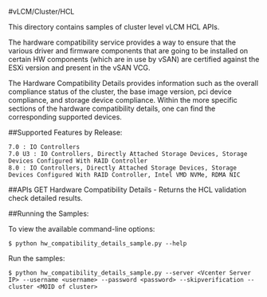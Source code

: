 #vLCM/Cluster/HCL

This directory contains samples of cluster level vLCM HCL APIs.

The hardware compatibility service provides a way to ensure that the various driver and firmware components that are going to be installed on certain HW components (which are in use by vSAN) are certified against the ESXi version and present in the vSAN VCG.

The Hardware Compatibility Details provides information such as the overall compliance status of the cluster, the base image version, pci device compliance, and storage device compliance. Within the more specific sections of the hardware compatibility details, one can find the corresponding supported devices.

##Supported Features by Release:

    7.0 : IO Controllers
    7.0 U3 : IO Controllers, Directly Attached Storage Devices, Storage Devices Configured With RAID Controller
    8.0 : IO Controllers, Directly Attached Storage Devices, Storage Devices Configured With RAID Controller, Intel VMD NVMe, RDMA NIC

##APIs
GET Hardware Compatibility Details - Returns the HCL validation check detailed results.

##Running the Samples:

To view the available command-line options:

    $ python hw_compatibility_details_sample.py --help

Run the samples:

    $ python hw_compatibility_details_sample.py --server <Vcenter Server IP> --username <username> --password <password> --skipverification --cluster <MOID of cluster>
